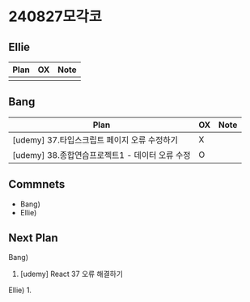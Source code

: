 # 240827모각코

## Ellie

| Plan                 | OX  | Note |
| -------------------- | --- | ---- |
|                      |     |      |

## Bang

| Plan                  | OX  | Note |
| --------------------- | --- | ---- |
| [udemy]  37.타입스크립트 페이지 오류 수정하기  |  X    |      |
| [udemy]  38.종합연습프로젝트1 - 데이터 오류 수정 |  O    |      |

## Commnets

- Bang)
- Ellie)

## Next Plan

Bang)
1. [udemy] React 37 오류 해결하기

Ellie)
1. 

